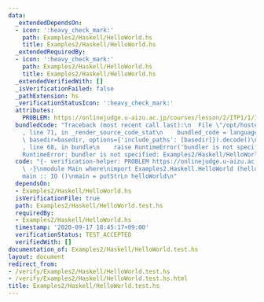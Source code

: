 ```yaml
---
data:
  _extendedDependsOn:
  - icon: ':heavy_check_mark:'
    path: Examples2/Haskell/HelloWorld.hs
    title: Examples2/Haskell/HelloWorld.hs
  _extendedRequiredBy:
  - icon: ':heavy_check_mark:'
    path: Examples2/Haskell/HelloWorld.hs
    title: Examples2/Haskell/HelloWorld.hs
  _extendedVerifiedWith: []
  _isVerificationFailed: false
  _pathExtension: hs
  _verificationStatusIcon: ':heavy_check_mark:'
  attributes:
    PROBLEM: https://onlinejudge.u-aizu.ac.jp/courses/lesson/2/ITP1/1/ITP1_1_A
  bundledCode: "Traceback (most recent call last):\n  File \"/opt/hostedtoolcache/Python/3.10.4/x64/lib/python3.10/site-packages/onlinejudge_verify/documentation/build.py\"\
    , line 71, in _render_source_code_stat\n    bundled_code = language.bundle(stat.path,\
    \ basedir=basedir, options={'include_paths': [basedir]}).decode()\n  File \"/opt/hostedtoolcache/Python/3.10.4/x64/lib/python3.10/site-packages/onlinejudge_verify/languages/user_defined.py\"\
    , line 68, in bundle\n    raise RuntimeError('bundler is not specified: {}'.format(str(path)))\n\
    RuntimeError: bundler is not specified: Examples2/Haskell/HelloWorld.test.hs\n"
  code: "{- verification-helper: PROBLEM https://onlinejudge.u-aizu.ac.jp/courses/lesson/2/ITP1/1/ITP1_1_A\n\
    \ -}\nmodule Main where\nimport Examples2.Haskell.HelloWorld (helloWorld)\n\n\
    main :: IO ()\nmain = putStrLn helloWorld\n"
  dependsOn:
  - Examples2/Haskell/HelloWorld.hs
  isVerificationFile: true
  path: Examples2/Haskell/HelloWorld.test.hs
  requiredBy:
  - Examples2/Haskell/HelloWorld.hs
  timestamp: '2020-09-17 18:45:17+09:00'
  verificationStatus: TEST_ACCEPTED
  verifiedWith: []
documentation_of: Examples2/Haskell/HelloWorld.test.hs
layout: document
redirect_from:
- /verify/Examples2/Haskell/HelloWorld.test.hs
- /verify/Examples2/Haskell/HelloWorld.test.hs.html
title: Examples2/Haskell/HelloWorld.test.hs
---
```

